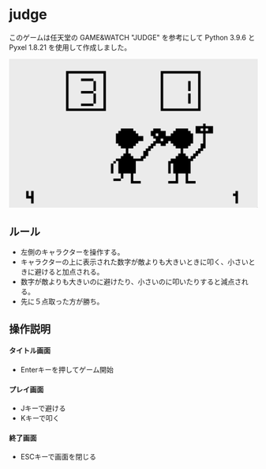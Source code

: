 # judge
このゲームは任天堂の GAME&WATCH "JUDGE" を参考にして Python 3.9.6 と Pyxel 1.8.21 を使用して作成しました。

![サンプル画像](sample_images/sample_image.png)

## ルール
- 左側のキャラクターを操作する。
- キャラクターの上に表示された数字が敵よりも大きいときに叩く、小さいときに避けると加点される。
- 数字が敵よりも大きいのに避けたり、小さいのに叩いたりすると減点される。
- 先に５点取った方が勝ち。

## 操作説明
#### タイトル画面
- Enterキーを押してゲーム開始
#### プレイ画面
- Jキーで避ける
- Kキーで叩く
#### 終了画面
- ESCキーで画面を閉じる
